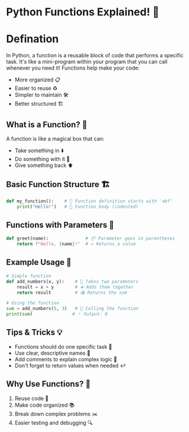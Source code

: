 # Python Functions Explained! 🐍

# Defination
In Python, a function is a reusable block of code that performs a specific task. It's like a mini-program within your program that you can call whenever you need it! Functions help make your code:
- More organized 📋
- Easier to reuse ♻️
- Simpler to maintain 🛠️
- Better structured 🏗️

## What is a Function? 🤔
A function is like a magical box that can:
- Take something in ⬇️
- Do something with it 🔄
- Give something back ⬆️

## Basic Function Structure 🏗️

```python
def my_function():    # 📝 Function definition starts with 'def'
    print("Hello!")   # 💫 Function body (indented)
```

## Functions with Parameters 🎁
```python
def greet(name):              # 📦 Parameter goes in parentheses
    return f"Hello, {name}!"  # ↩️ Returns a value
```

## Example Usage 🎯
```python
# Simple function
def add_numbers(x, y):    # 🔢 Takes two parameters
    result = x + y        # ➕ Adds them together
    return result         # 📤 Returns the sum

# Using the function
sum = add_numbers(5, 3)   # 🎯 Calling the function
print(sum)               # ✨ Output: 8
```

## Tips & Tricks 💡
- Functions should do one specific task 🎯
- Use clear, descriptive names 📝
- Add comments to explain complex logic 💭
- Don't forget to return values when needed ↩️

## Why Use Functions? 🌟
1. Reuse code 🔄
2. Make code organized 📚
3. Break down complex problems ✂️
4. Easier testing and debugging 🔍